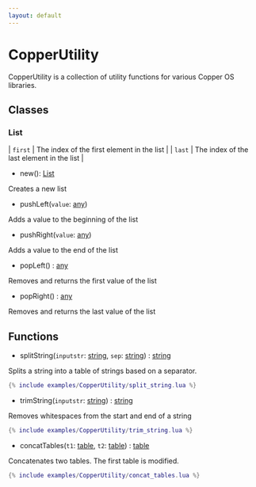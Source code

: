 ```yaml
---
layout: default
---
```


# CopperUtility

CopperUtility is a collection of utility functions for various Copper OS libraries.

## Classes

### List

| `first` | The index of the first element in the list |
| `last`  | The index of the last element in the list  |

- new(): [List](#List)

Creates a new list

- pushLeft(`value`: [any](https://www.lua.org/pil/2.html))

Adds a value to the beginning of the list

- pushRight(`value`: [any](https://www.lua.org/pil/2.html))

Adds a value to the end of the list

- popLeft() : [any](https://www.lua.org/pil/2.html)

Removes and returns the first value of the list

- popRight() : [any](https://www.lua.org/pil/2.html)

Removes and returns the last value of the list

## Functions

- splitString(`inputstr`: [string](https://www.lua.org/pil/2.4.html), `sep`: [string](https://www.lua.org/pil/2.4.html)) : [string](https://www.lua.org/pil/2.4.html)

Splits a string into a table of strings based on a separator.

```lua
{% include examples/CopperUtility/split_string.lua %}
```

- trimString(`inputstr`: [string](https://www.lua.org/pil/2.4.html)) : [string](https://www.lua.org/pil/2.4.html)

Removes whitespaces from the start and end of a string

```lua
{% include examples/CopperUtility/trim_string.lua %}
```

- concatTables(`t1`: [table](https://www.lua.org/pil/2.5.html), `t2`: [table](https://www.lua.org/pil/2.5.html)) : [table](https://www.lua.org/pil/2.5.html)

Concatenates two tables. The first table is modified.

```lua
{% include examples/CopperUtility/concat_tables.lua %}
```
